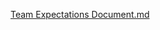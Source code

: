 [Team Expectations Document.md](https://github.com/user-attachments/files/18612002/Team.Expectations.Document.md)
